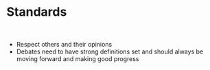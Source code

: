 # Standards

<br>

- Respect others and their opinions
- Debates need to have strong definitions set and should always be moving forward and making good progress

